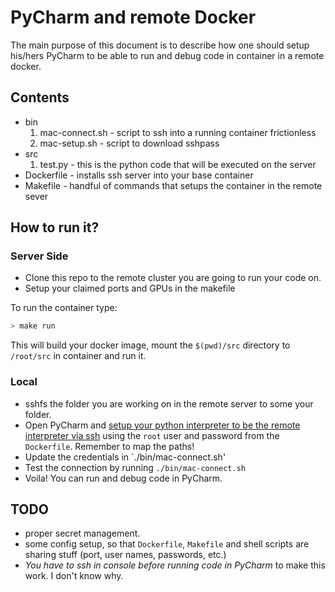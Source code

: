 # PyCharm and remote Docker
The main purpose of this document is to describe how one should setup his/hers PyCharm to be able to run and debug code in container in a remote docker.

## Contents
* bin
    1. mac-connect.sh - script to ssh into a running container frictionless
    2. mac-setup.sh   - script to download sshpass 
* src
    1. test.py - this is the python code that will be executed on the server
* Dockerfile - installs ssh server into your base container
* Makefile - handful of commands that setups the container in the remote sever

## How to run it?
### Server Side
* Clone this repo to the remote cluster you are going to run your code on.
* Setup your claimed ports and GPUs in the makefile

To run the container type:
```bash
> make run
```
This will build your docker image, mount the `$(pwd)/src` directory to `/root/src` in container and run it.

### Local
* sshfs the folder you are working on in the remote server to some your folder. 
* Open PyCharm and [setup your python interpreter to be the remote interpreter via ssh](https://www.jetbrains.com/help/pycharm/configuring-remote-interpreters-via-ssh.html) using the `root` user and password from the `Dockerfile`. Remember to map the paths!
* Update the credentials in `./bin/mac-connect.sh' 
* Test the connection by running `./bin/mac-connect.sh`
* Voila! You can run and debug code in PyCharm.

## TODO
* proper secret management. 
* some config setup, so that `Dockerfile`, `Makefile` and shell scripts are sharing stuff (port, user names, passwords, etc.)
* *You have to ssh in console before running code in PyCharm* to make this work. I don't know why.
